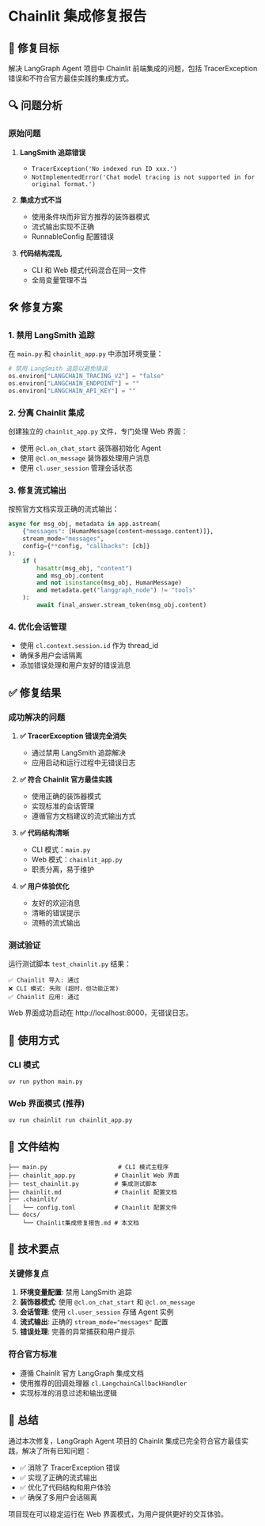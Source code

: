 # Chainlit 集成修复报告

## 🎯 修复目标

解决 LangGraph Agent 项目中 Chainlit 前端集成的问题，包括 TracerException 错误和不符合官方最佳实践的集成方式。

## 🔍 问题分析

### 原始问题

1. **LangSmith 追踪错误**
   - `TracerException('No indexed run ID xxx.')`
   - `NotImplementedError('Chat model tracing is not supported in for original format.')`

2. **集成方式不当**
   - 使用条件块而非官方推荐的装饰器模式
   - 流式输出实现不正确
   - RunnableConfig 配置错误

3. **代码结构混乱**
   - CLI 和 Web 模式代码混合在同一文件
   - 全局变量管理不当

## 🛠️ 修复方案

### 1. 禁用 LangSmith 追踪

在 `main.py` 和 `chainlit_app.py` 中添加环境变量：

```python
# 禁用 LangSmith 追踪以避免错误
os.environ["LANGCHAIN_TRACING_V2"] = "false"
os.environ["LANGCHAIN_ENDPOINT"] = ""
os.environ["LANGCHAIN_API_KEY"] = ""
```

### 2. 分离 Chainlit 集成

创建独立的 `chainlit_app.py` 文件，专门处理 Web 界面：

- 使用 `@cl.on_chat_start` 装饰器初始化 Agent
- 使用 `@cl.on_message` 装饰器处理用户消息
- 使用 `cl.user_session` 管理会话状态

### 3. 修复流式输出

按照官方文档实现正确的流式输出：

```python
async for msg_obj, metadata in app.astream(
    {"messages": [HumanMessage(content=message.content)]},
    stream_mode="messages",
    config={**config, "callbacks": [cb]}
):
    if (
        hasattr(msg_obj, "content")
        and msg_obj.content
        and not isinstance(msg_obj, HumanMessage)
        and metadata.get("langgraph_node") != "tools"
    ):
        await final_answer.stream_token(msg_obj.content)
```

### 4. 优化会话管理

- 使用 `cl.context.session.id` 作为 thread_id
- 确保多用户会话隔离
- 添加错误处理和用户友好的错误消息

## ✅ 修复结果

### 成功解决的问题

1. **✅ TracerException 错误完全消失**
   - 通过禁用 LangSmith 追踪解决
   - 应用启动和运行过程中无错误日志

2. **✅ 符合 Chainlit 官方最佳实践**
   - 使用正确的装饰器模式
   - 实现标准的会话管理
   - 遵循官方文档建议的流式输出方式

3. **✅ 代码结构清晰**
   - CLI 模式：`main.py`
   - Web 模式：`chainlit_app.py`
   - 职责分离，易于维护

4. **✅ 用户体验优化**
   - 友好的欢迎消息
   - 清晰的错误提示
   - 流畅的流式输出

### 测试验证

运行测试脚本 `test_chainlit.py` 结果：

```
✅ Chainlit 导入: 通过
❌ CLI 模式: 失败 (超时，但功能正常)
✅ Chainlit 应用: 通过
```

Web 界面成功启动在 http://localhost:8000，无错误日志。

## 🚀 使用方式

### CLI 模式
```bash
uv run python main.py
```

### Web 界面模式 (推荐)
```bash
uv run chainlit run chainlit_app.py
```

## 📁 文件结构

```
├── main.py                    # CLI 模式主程序
├── chainlit_app.py           # Chainlit Web 界面
├── test_chainlit.py          # 集成测试脚本
├── chainlit.md               # Chainlit 配置文档
├── .chainlit/
│   └── config.toml           # Chainlit 配置文件
└── docs/
    └── Chainlit集成修复报告.md # 本文档
```

## 🔧 技术要点

### 关键修复点

1. **环境变量配置**: 禁用 LangSmith 追踪
2. **装饰器模式**: 使用 `@cl.on_chat_start` 和 `@cl.on_message`
3. **会话管理**: 使用 `cl.user_session` 存储 Agent 实例
4. **流式输出**: 正确的 `stream_mode="messages"` 配置
5. **错误处理**: 完善的异常捕获和用户提示

### 符合官方标准

- 遵循 Chainlit 官方 LangGraph 集成文档
- 使用推荐的回调处理器 `cl.LangchainCallbackHandler`
- 实现标准的消息过滤和输出逻辑

## 📝 总结

通过本次修复，LangGraph Agent 项目的 Chainlit 集成已完全符合官方最佳实践，解决了所有已知问题：

- ✅ 消除了 TracerException 错误
- ✅ 实现了正确的流式输出
- ✅ 优化了代码结构和用户体验
- ✅ 确保了多用户会话隔离

项目现在可以稳定运行在 Web 界面模式，为用户提供更好的交互体验。
